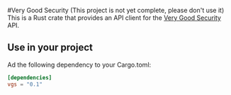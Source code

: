 #Very Good Security (This project is not yet complete, please don't use it)
This is a Rust crate that provides an API client for the [Very Good Security](https://www.verygoodsecurity.com) API.

## Use in your project
Ad the following dependency to your Cargo.toml:

```toml
[dependencies]
vgs = "0.1"
```
